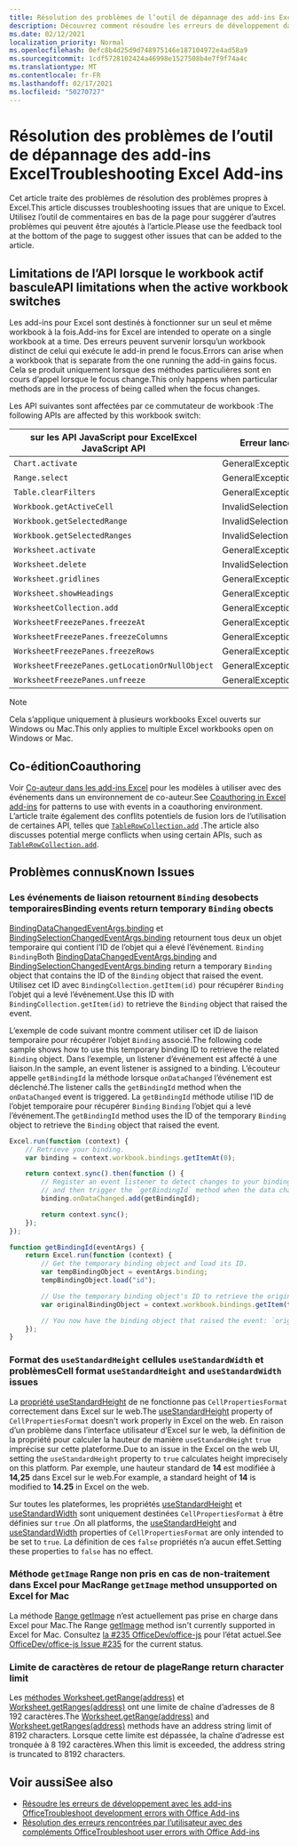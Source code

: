 ```yaml
---
title: Résolution des problèmes de l’outil de dépannage des add-ins Excel
description: Découvrez comment résoudre les erreurs de développement dans les add-ins Excel.
ms.date: 02/12/2021
localization_priority: Normal
ms.openlocfilehash: 0efc8b4d25d9d748975146e187104972e4ad58a9
ms.sourcegitcommit: 1cdf5728102424a46998e1527508b4e7f9f74a4c
ms.translationtype: MT
ms.contentlocale: fr-FR
ms.lasthandoff: 02/17/2021
ms.locfileid: "50270727"
---
```

# <a name="troubleshooting-excel-add-ins"></a><span data-ttu-id="0db6b-103">Résolution des problèmes de l’outil de dépannage des add-ins Excel</span><span class="sxs-lookup"><span data-stu-id="0db6b-103">Troubleshooting Excel Add-ins</span></span>

<span data-ttu-id="0db6b-104">Cet article traite des problèmes de résolution des problèmes propres à Excel.</span><span class="sxs-lookup"><span data-stu-id="0db6b-104">This article discusses troubleshooting issues that are unique to Excel.</span></span> <span data-ttu-id="0db6b-105">Utilisez l’outil de commentaires en bas de la page pour suggérer d’autres problèmes qui peuvent être ajoutés à l’article.</span><span class="sxs-lookup"><span data-stu-id="0db6b-105">Please use the feedback tool at the bottom of the page to suggest other issues that can be added to the article.</span></span>

## <a name="api-limitations-when-the-active-workbook-switches"></a><span data-ttu-id="0db6b-106">Limitations de l’API lorsque le workbook actif bascule</span><span class="sxs-lookup"><span data-stu-id="0db6b-106">API limitations when the active workbook switches</span></span>

<span data-ttu-id="0db6b-107">Les add-ins pour Excel sont destinés à fonctionner sur un seul et même workbook à la fois.</span><span class="sxs-lookup"><span data-stu-id="0db6b-107">Add-ins for Excel are intended to operate on a single workbook at a time.</span></span> <span data-ttu-id="0db6b-108">Des erreurs peuvent survenir lorsqu’un workbook distinct de celui qui exécute le add-in prend le focus.</span><span class="sxs-lookup"><span data-stu-id="0db6b-108">Errors can arise when a workbook that is separate from the one running the add-in gains focus.</span></span> <span data-ttu-id="0db6b-109">Cela se produit uniquement lorsque des méthodes particulières sont en cours d’appel lorsque le focus change.</span><span class="sxs-lookup"><span data-stu-id="0db6b-109">This only happens when particular methods are in the process of being called when the focus changes.</span></span>

<span data-ttu-id="0db6b-110">Les API suivantes sont affectées par ce commutateur de workbook :</span><span class="sxs-lookup"><span data-stu-id="0db6b-110">The following APIs are affected by this workbook switch:</span></span>

|<span data-ttu-id="0db6b-111">sur les API JavaScript pour Excel</span><span class="sxs-lookup"><span data-stu-id="0db6b-111">Excel JavaScript API</span></span> | <span data-ttu-id="0db6b-112">Erreur lancée</span><span class="sxs-lookup"><span data-stu-id="0db6b-112">Error thrown</span></span> |
|--|--|
| `Chart.activate` | <span data-ttu-id="0db6b-113">GeneralException</span><span class="sxs-lookup"><span data-stu-id="0db6b-113">GeneralException</span></span> |
| `Range.select` | <span data-ttu-id="0db6b-114">GeneralException</span><span class="sxs-lookup"><span data-stu-id="0db6b-114">GeneralException</span></span> |
| `Table.clearFilters` | <span data-ttu-id="0db6b-115">GeneralException</span><span class="sxs-lookup"><span data-stu-id="0db6b-115">GeneralException</span></span> |
| `Workbook.getActiveCell`  | <span data-ttu-id="0db6b-116">InvalidSelection</span><span class="sxs-lookup"><span data-stu-id="0db6b-116">InvalidSelection</span></span>|
| `Workbook.getSelectedRange` | <span data-ttu-id="0db6b-117">InvalidSelection</span><span class="sxs-lookup"><span data-stu-id="0db6b-117">InvalidSelection</span></span>|
| `Workbook.getSelectedRanges`  | <span data-ttu-id="0db6b-118">InvalidSelection</span><span class="sxs-lookup"><span data-stu-id="0db6b-118">InvalidSelection</span></span>|
| `Worksheet.activate` | <span data-ttu-id="0db6b-119">GeneralException</span><span class="sxs-lookup"><span data-stu-id="0db6b-119">GeneralException</span></span> |
| `Worksheet.delete`  | <span data-ttu-id="0db6b-120">InvalidSelection</span><span class="sxs-lookup"><span data-stu-id="0db6b-120">InvalidSelection</span></span>|
| `Worksheet.gridlines` | <span data-ttu-id="0db6b-121">GeneralException</span><span class="sxs-lookup"><span data-stu-id="0db6b-121">GeneralException</span></span> |
| `Worksheet.showHeadings` | <span data-ttu-id="0db6b-122">GeneralException</span><span class="sxs-lookup"><span data-stu-id="0db6b-122">GeneralException</span></span> |
| `WorksheetCollection.add` | <span data-ttu-id="0db6b-123">GeneralException</span><span class="sxs-lookup"><span data-stu-id="0db6b-123">GeneralException</span></span> |
| `WorksheetFreezePanes.freezeAt` | <span data-ttu-id="0db6b-124">GeneralException</span><span class="sxs-lookup"><span data-stu-id="0db6b-124">GeneralException</span></span> |
| `WorksheetFreezePanes.freezeColumns` | <span data-ttu-id="0db6b-125">GeneralException</span><span class="sxs-lookup"><span data-stu-id="0db6b-125">GeneralException</span></span> |
| `WorksheetFreezePanes.freezeRows` | <span data-ttu-id="0db6b-126">GeneralException</span><span class="sxs-lookup"><span data-stu-id="0db6b-126">GeneralException</span></span> |
| `WorksheetFreezePanes.getLocationOrNullObject`| <span data-ttu-id="0db6b-127">GeneralException</span><span class="sxs-lookup"><span data-stu-id="0db6b-127">GeneralException</span></span> |
| `WorksheetFreezePanes.unfreeze` | <span data-ttu-id="0db6b-128">GeneralException</span><span class="sxs-lookup"><span data-stu-id="0db6b-128">GeneralException</span></span> |

> [!NOTE]
> <span data-ttu-id="0db6b-129">Cela s’applique uniquement à plusieurs workbooks Excel ouverts sur Windows ou Mac.</span><span class="sxs-lookup"><span data-stu-id="0db6b-129">This only applies to multiple Excel workbooks open on Windows or Mac.</span></span>

## <a name="coauthoring"></a><span data-ttu-id="0db6b-130">Co-édition</span><span class="sxs-lookup"><span data-stu-id="0db6b-130">Coauthoring</span></span>

<span data-ttu-id="0db6b-131">Voir [Co-auteur dans les add-ins Excel](co-authoring-in-excel-add-ins.md) pour les modèles à utiliser avec des événements dans un environnement de co-auteur.</span><span class="sxs-lookup"><span data-stu-id="0db6b-131">See [Coauthoring in Excel add-ins](co-authoring-in-excel-add-ins.md) for patterns to use with events in a coauthoring environment.</span></span> <span data-ttu-id="0db6b-132">L’article traite également des conflits potentiels de fusion lors de l’utilisation de certaines API, telles que [`TableRowCollection.add`](/javascript/api/excel/excel.tablerowcollection#add-index--values-) .</span><span class="sxs-lookup"><span data-stu-id="0db6b-132">The article also discusses potential merge conflicts when using certain APIs, such as [`TableRowCollection.add`](/javascript/api/excel/excel.tablerowcollection#add-index--values-).</span></span>

## <a name="known-issues"></a><span data-ttu-id="0db6b-133">Problèmes connus</span><span class="sxs-lookup"><span data-stu-id="0db6b-133">Known Issues</span></span>

### <a name="binding-events-return-temporary-binding-obects"></a><span data-ttu-id="0db6b-134">Les événements de liaison retournent `Binding` desobects temporaires</span><span class="sxs-lookup"><span data-stu-id="0db6b-134">Binding events return temporary `Binding` obects</span></span>

<span data-ttu-id="0db6b-135">[BindingDataChangedEventArgs.binding](/javascript/api/excel/excel.bindingdatachangedeventargs#binding) et [BindingSelectionChangedEventArgs.binding](/javascript/api/excel/excel.bindingselectionchangedeventargs#binding) retournent tous deux un objet temporaire qui contient l’ID de l’objet qui a élevé l’événement. `Binding` `Binding`</span><span class="sxs-lookup"><span data-stu-id="0db6b-135">Both [BindingDataChangedEventArgs.binding](/javascript/api/excel/excel.bindingdatachangedeventargs#binding) and [BindingSelectionChangedEventArgs.binding](/javascript/api/excel/excel.bindingselectionchangedeventargs#binding) return a temporary `Binding` object that contains the ID of the `Binding` object that raised the event.</span></span> <span data-ttu-id="0db6b-136">Utilisez cet ID avec `BindingCollection.getItem(id)` pour récupérer `Binding` l’objet qui a levé l’événement.</span><span class="sxs-lookup"><span data-stu-id="0db6b-136">Use this ID with `BindingCollection.getItem(id)` to retrieve the `Binding` object that raised the event.</span></span>

<span data-ttu-id="0db6b-137">L’exemple de code suivant montre comment utiliser cet ID de liaison temporaire pour récupérer l’objet `Binding` associé.</span><span class="sxs-lookup"><span data-stu-id="0db6b-137">The following code sample shows how to use this temporary binding ID to retrieve the related `Binding` object.</span></span> <span data-ttu-id="0db6b-138">Dans l’exemple, un listener d’événement est affecté à une liaison.</span><span class="sxs-lookup"><span data-stu-id="0db6b-138">In the sample, an event listener is assigned to a binding.</span></span> <span data-ttu-id="0db6b-139">L’écouteur appelle `getBindingId` la méthode lorsque `onDataChanged` l’événement est déclenché.</span><span class="sxs-lookup"><span data-stu-id="0db6b-139">The listener calls the `getBindingId` method when the `onDataChanged` event is triggered.</span></span> <span data-ttu-id="0db6b-140">La `getBindingId` méthode utilise l’ID de l’objet temporaire pour récupérer `Binding` `Binding` l’objet qui a levé l’événement.</span><span class="sxs-lookup"><span data-stu-id="0db6b-140">The `getBindingId` method uses the ID of the temporary `Binding` object to retrieve the `Binding` object that raised the event.</span></span>

```js
Excel.run(function (context) {
    // Retrieve your binding.
    var binding = context.workbook.bindings.getItemAt(0);

    return context.sync().then(function () {
        // Register an event listener to detect changes to your binding
        // and then trigger the `getBindingId` method when the data changes. 
        binding.onDataChanged.add(getBindingId);

        return context.sync();
    });
});

function getBindingId(eventArgs) {
    return Excel.run(function (context) {
        // Get the temporary binding object and load its ID. 
        var tempBindingObject = eventArgs.binding;
        tempBindingObject.load("id");

        // Use the temporary binding object's ID to retrieve the original binding object. 
        var originalBindingObject = context.workbook.bindings.getItem(tempBindingObject.id);

        // You now have the binding object that raised the event: `originalBindingObject`. 
    });
}
```

### <a name="cell-format-usestandardheight-and-usestandardwidth-issues"></a><span data-ttu-id="0db6b-141">Format des `useStandardHeight` cellules `useStandardWidth` et problèmes</span><span class="sxs-lookup"><span data-stu-id="0db6b-141">Cell format `useStandardHeight` and `useStandardWidth` issues</span></span>

<span data-ttu-id="0db6b-142">La [propriété useStandardHeight](/javascript/api/excel/excel.cellpropertiesformat#useStandardHeight) de ne fonctionne pas `CellPropertiesFormat` correctement dans Excel sur le web.</span><span class="sxs-lookup"><span data-stu-id="0db6b-142">The [useStandardHeight](/javascript/api/excel/excel.cellpropertiesformat#useStandardHeight) property of `CellPropertiesFormat` doesn't work properly in Excel on the web.</span></span> <span data-ttu-id="0db6b-143">En raison d’un problème dans l’interface utilisateur d’Excel sur le web, la définition de la propriété pour calculer la hauteur de manière `useStandardHeight` `true` imprécise sur cette plateforme.</span><span class="sxs-lookup"><span data-stu-id="0db6b-143">Due to an issue in the Excel on the web UI, setting the `useStandardHeight` property to `true` calculates height imprecisely on this platform.</span></span> <span data-ttu-id="0db6b-144">Par exemple, une hauteur standard de **14** est modifiée à **14,25** dans Excel sur le web.</span><span class="sxs-lookup"><span data-stu-id="0db6b-144">For example, a standard height of **14** is modified to **14.25** in Excel on the web.</span></span>

<span data-ttu-id="0db6b-145">Sur toutes les plateformes, les propriétés [useStandardHeight](/javascript/api/excel/excel.cellpropertiesformat#useStandardHeight) et [useStandardWidth](/javascript/api/excel/excel.cellpropertiesformat#useStandardWidth) sont uniquement destinées `CellPropertiesFormat` à être définies sur `true` .</span><span class="sxs-lookup"><span data-stu-id="0db6b-145">On all platforms, the [useStandardHeight](/javascript/api/excel/excel.cellpropertiesformat#useStandardHeight) and [useStandardWidth](/javascript/api/excel/excel.cellpropertiesformat#useStandardWidth) properties of `CellPropertiesFormat` are only intended to be set to `true`.</span></span> <span data-ttu-id="0db6b-146">La définition de ces `false` propriétés n’a aucun effet.</span><span class="sxs-lookup"><span data-stu-id="0db6b-146">Setting these properties to `false` has no effect.</span></span> 

### <a name="range-getimage-method-unsupported-on-excel-for-mac"></a><span data-ttu-id="0db6b-147">Méthode `getImage` Range non pris en cas de non-traitement dans Excel pour Mac</span><span class="sxs-lookup"><span data-stu-id="0db6b-147">Range `getImage` method unsupported on Excel for Mac</span></span>

<span data-ttu-id="0db6b-148">La méthode [Range getImage](/javascript/api/excel/excel.range#getImage__) n’est actuellement pas prise en charge dans Excel pour Mac.</span><span class="sxs-lookup"><span data-stu-id="0db6b-148">The Range [getImage](/javascript/api/excel/excel.range#getImage__) method isn't currently supported in Excel for Mac.</span></span> <span data-ttu-id="0db6b-149">Consultez [la #235 OfficeDev/office-js](https://github.com/OfficeDev/office-js/issues/235) pour l’état actuel.</span><span class="sxs-lookup"><span data-stu-id="0db6b-149">See [OfficeDev/office-js Issue #235](https://github.com/OfficeDev/office-js/issues/235) for the current status.</span></span>

### <a name="range-return-character-limit"></a><span data-ttu-id="0db6b-150">Limite de caractères de retour de plage</span><span class="sxs-lookup"><span data-stu-id="0db6b-150">Range return character limit</span></span>

<span data-ttu-id="0db6b-151">Les [méthodes Worksheet.getRange(address)](/javascript/api/excel/excel.worksheet#getRange_address_) et [Worksheet.getRanges(address)](/javascript/api/excel/excel.worksheet#getRanges_address_) ont une limite de chaîne d’adresses de 8 192 caractères.</span><span class="sxs-lookup"><span data-stu-id="0db6b-151">The [Worksheet.getRange(address)](/javascript/api/excel/excel.worksheet#getRange_address_) and [Worksheet.getRanges(address)](/javascript/api/excel/excel.worksheet#getRanges_address_) methods have an address string limit of 8192 characters.</span></span> <span data-ttu-id="0db6b-152">Lorsque cette limite est dépassée, la chaîne d’adresse est tronquée à 8 192 caractères.</span><span class="sxs-lookup"><span data-stu-id="0db6b-152">When this limit is exceeded, the address string is truncated to 8192 characters.</span></span>

## <a name="see-also"></a><span data-ttu-id="0db6b-153">Voir aussi</span><span class="sxs-lookup"><span data-stu-id="0db6b-153">See also</span></span>

- [<span data-ttu-id="0db6b-154">Résoudre les erreurs de développement avec les add-ins Office</span><span class="sxs-lookup"><span data-stu-id="0db6b-154">Troubleshoot development errors with Office Add-ins</span></span>](../testing/troubleshoot-development-errors.md)
- [<span data-ttu-id="0db6b-155">Résolution des erreurs rencontrées par l’utilisateur avec des compléments Office</span><span class="sxs-lookup"><span data-stu-id="0db6b-155">Troubleshoot user errors with Office Add-ins</span></span>](../testing/testing-and-troubleshooting.md)
